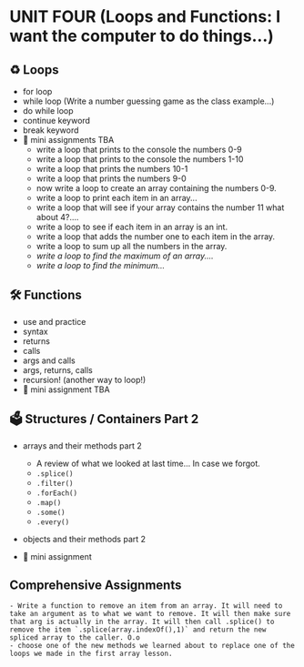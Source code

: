 # UNIT FOUR (Loops and Functions: I want the computer to do things...)
## ♻️ Loops 
- for loop
- while loop (Write a number guessing game as the class example...)
- do while loop
- continue keyword 
- break keyword
- 🚗 mini assignments TBA
    - write a loop that prints to the console the numbers 0-9 
    - write a loop that prints to the console the numbers 1-10 
    - write a loop that prints the numbers 10-1 
    - write a loop that prints the numbers 9-0 
    - now write a loop to create an array containing the numbers 0-9.
    - write a loop to print each item in an array...
    - write a loop that will see if your array contains the number 11 what about 4?.... 
    - write a loop to see if each item in an array is an int. 
    - write a loop that adds the number one to each item in the array. 
    - write a loop to sum up all the numbers in the array. 
    - *write a loop to find the maximum of an array....*  
    - *write a loop to find the minimum...*  
    
## 🛠️ Functions
- use and practice 
- syntax 
- returns
- calls
- args and calls
- args, returns, calls
- recursion! (another way to loop!)
- 🚗 mini assignment TBA 

## 🗳️ Structures / Containers Part 2 
- arrays and their methods part 2 
    - A review of what we looked at last time... In case we forgot.
    - `.splice()` 
    - `.filter()`
    - `.forEach()`
    - `.map()`
    - `.some()`
    - `.every()`

- objects and their methods part 2 
- 🚗 mini assignment 

## Comprehensive Assignments
    - Write a function to remove an item from an array. It will need to take an argument as to what we want to remove. It will then make sure that arg is actually in the array. It will then call .splice() to remove the item `.splice(array.indexOf(),1)` and return the new spliced array to the caller. O.o  
    - choose one of the new methods we learned about to replace one of the loops we made in the first array lesson. 